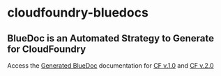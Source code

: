 cloudfoundry-bluedocs
=====================

BlueDoc is an Automated Strategy to Generate for CloudFoundry
-------------------------------------------------------------

Access the [Generated BlueDoc](https://rawgithub.com/nkaviani/cloudfoundry-bluedocs/master/index.html) documentation for [CF v.1.0](https://rawgithub.com/nkaviani/cloudfoundry-bluedocs/master/cf-v1/docs/index.html) and [CF v.2.0](https://rawgithub.com/nkaviani/cloudfoundry-bluedocs/master/cf-v2/docs/index.html)
